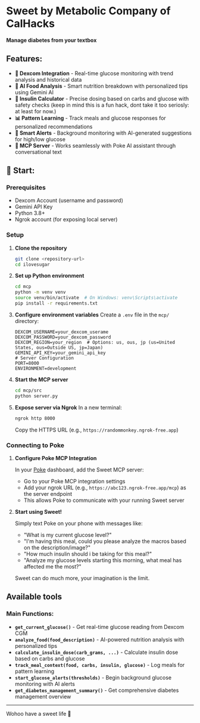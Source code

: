 # Sweet by Metabolic Company of CalHacks

**Manage diabetes from your textbox**

## Features:

- **🔗 Dexcom Integration** - Real-time glucose monitoring with trend analysis and historical data
- **🍎 AI Food Analysis** - Smart nutrition breakdown with personalized tips using Gemini AI
- **💉 Insulin Calculator** - Precise dosing based on carbs and glucose with safety checks (keep in mind this is a fun hack, dont take it too seriosly: at least for now.)
- **📊 Pattern Learning** - Track meals and glucose responses for personalized recommendations
- **🚨 Smart Alerts** - Background monitoring with AI-generated suggestions for high/low glucose
- **🤖 MCP Server** - Works seamlessly with Poke AI assistant through conversational text

## 👻 Start:

### Prerequisites

- Dexcom Account (username and password)
- Gemini API Key
- Python 3.8+
- Ngrok account (for exposing local server)

### Setup

1. **Clone the repository**

   ```bash
   git clone <repository-url>
   cd ilovesugar
   ```

2. **Set up Python environment**

   ```bash
   cd mcp
   python -m venv venv
   source venv/bin/activate  # On Windows: venv\Scripts\activate
   pip install -r requirements.txt
   ```

3. **Configure environment variables**
   Create a `.env` file in the `mcp/` directory:

   ```env
   DEXCOM_USERNAME=your_dexcom_userame
   DEXCOM_PASSWORD=your_dexcom_password
   DEXCOM_REGION=your_region  # Options: us, ous, jp (us=United States, ous=Outside US, jp=Japan)
   GEMINI_API_KEY=your_gemini_api_key
   # Server Configuration
   PORT=8000
   ENVIRONMENT=development
   ```

4. **Start the MCP server**

   ```bash
   cd mcp/src
   python server.py
   ```

5. **Expose server via Ngrok**
   In a new terminal:
   ```bash
   ngrok http 8000
   ```
   Copy the HTTPS URL (e.g., `https://randommonkey.ngrok-free.app`)

### Connecting to Poke

1. **Configure Poke MCP Integration**

   In your [Poke](https://poke.com) dashboard, add the Sweet MCP server:

   - Go to your Poke MCP integration settings
   - Add your ngrok URL (e.g., `https://abc123.ngrok-free.app/mcp`) as the server endpoint
   - This allows Poke to communicate with your running Sweet server

2. **Start using Sweet!**

   Simply text Poke on your phone with messages like:

   - "What is my current glucose level?"
   - "I'm having this meal, could you please analyze the macros based on the description/image?"
   - "How much insulin should i be taking for this meal?"
   - "Analyze my glucose levels starting this morning, what meal has affected me the most?"
   
   Sweet can do much more, your imagination is the limit. 

## Available tools

### Main Functions:

- **`get_current_glucose()`** - Get real-time glucose reading from Dexcom CGM
- **`analyze_food(food_description)`** - AI-powered nutrition analysis with personalized tips
- **`calculate_insulin_dose(carb_grams, ...)`** - Calculate insulin dose based on carbs and glucose
- **`track_meal_context(food, carbs, insulin, glucose)`** - Log meals for pattern learning
- **`start_glucose_alerts(thresholds)`** - Begin background glucose monitoring with AI alerts
- **`get_diabetes_management_summary()`** - Get comprehensive diabetes management overview 


--- 
Wohoo have a sweet life 💌